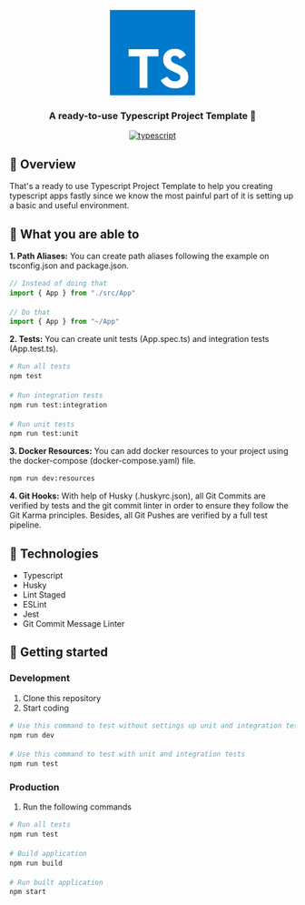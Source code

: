 <p align="center">
	<img src="./typescript_icon.png" height="150" width="150" alt="icon example" />
</p>	

<h3 align="center">
  A ready-to-use Typescript Project Template 🌉
</h3>

<p align="center">
	<a href="https://github.com/microsoft/TypeScript">
		<img alt="typescript" src="https://camo.githubusercontent.com/41c68e9f29c6caccc084e5a147e0abd5f392d9bc/68747470733a2f2f62616467656e2e6e65742f62616467652f547970655363726970742f7374726963742532302546302539462539322541412f626c7565">
	</a>
</p>

## 📌 Overview

That's a ready to use Typescript Project Template to help you creating typescript apps fastly since we know the most painful part of it is setting up a basic and useful environment.

## 🕋 What you are able to
**1. Path Aliases:** You can create path aliases following the example on tsconfig.json and package.json.
```ts
// Instead of doing that
import { App } from "./src/App"

// Do that
import { App } from "~/App"
```

**2. Tests:** You can create unit tests (App.spec.ts) and integration tests (App.test.ts).
```sh
# Run all tests
npm test

# Run integration tests
npm run test:integration

# Run unit tests
npm run test:unit
```

**3. Docker Resources:** You can add docker resources to your project using the docker-compose (docker-compose.yaml) file.
```sh
npm run dev:resources
```

**4. Git Hooks:** With help of Husky (.huskyrc.json), all Git Commits are verified by tests and the git commit linter in order to ensure they follow the Git Karma principles. Besides, all Git Pushes are verified by a full test pipeline.

## 🔧 Technologies

- Typescript
- Husky
- Lint Staged
- ESLint
- Jest
- Git Commit Message Linter

## 🚀 Getting started

### Development
1. Clone this repository
2. Start coding
```sh
# Use this command to test without settings up unit and integration tests
npm run dev

# Use this command to test with unit and integration tests
npm run test
```

### Production
1. Run the following commands
```sh
# Run all tests
npm run test

# Build application
npm run build

# Run built application
npm start
```
